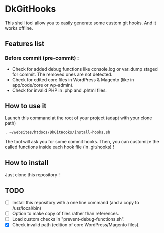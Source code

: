 # DkGitHooks

This shell tool allow you to easily generate some custom git hooks. And it works offline.

## Features list

### Before commit (pre-commit) :

- Check for added debug functions like console.log or var_dump staged for commit. The removed ones are not detected.
- Check for edited core files in WordPress & Magento (like in app/code/core or wp-admin).
- Check for invalid PHP in .php and .phtml files.

## How to use it

Launch this command at the root of your project (adapt with your clone path)

`. ~/websites/htdocs/DkGitHooks/install-hooks.sh`

The tool will ask you for some commit hooks. Then, you can customize the called functions inside each hook file (in .git/hooks) !

## How to install

Just clone this repository !

## TODO

- [ ] Install this repository with a one line command (and a copy to /usr/local/bin)
- [ ] Option to make copy of files rather than references.
- [ ] Load custom checks in "prevent-debug-functions.sh".
- [x] Check invalid path (edition of core WordPress/Magento files).
